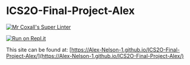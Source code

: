 # ICS2O-Final-Project-Alex

[![Mr Coxall's Super Linter](https://github.com/Alex-Nelson-1/ICS2O-Final-Project-Alex/workflows/Mr%20Coxall's%20Super%20Linter/badge.svg)](https://github.com/Alex-Nelson-1/ICS2O-Final-Project-Alex/actions)

[![Run on Repl.it](https://repl.it/badge/github/Alex-Nelson-1/ICS2O-Final-Project-Alex)](https://repl.it/github/Alex-Nelson-1/ICS2O-Final-Project-Alex)

This site can be found at: [https://Alex-Nelson-1.github.io/ICS2O-Final-Project-Alex/](https://Alex-Nelson-1.github.io/ICS2O-Final-Project-Alex/)
